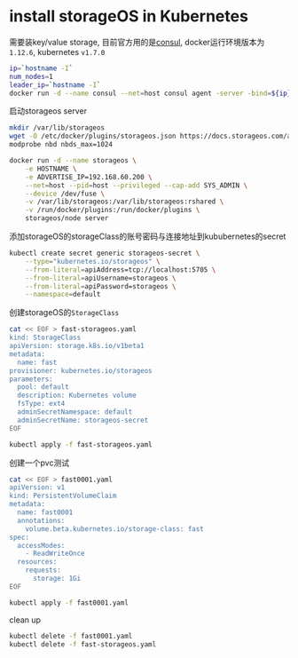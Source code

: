 # install storageOS in Kubernetes 

需要装key/value storage, 目前官方用的是[consul](https://www.consul.io/), docker运行环境版本为`1.12.6`, kubernetes `v1.7.0`

```bash
ip=`hostname -I`
num_nodes=1
leader_ip=`hostname -I`
docker run -d --name consul --net=host consul agent -server -bind=${ip} -client=0.0.0.0 -bootstrap-expect=${num_nodes} -retry-join=${leader_ip}
```

启动storageos server

```bash
mkdir /var/lib/storageos
wget -O /etc/docker/plugins/storageos.json https://docs.storageos.com/assets/storageos.json
modprobe nbd nbds_max=1024

docker run -d --name storageos \
    -e HOSTNAME \
    -e ADVERTISE_IP=192.168.60.200 \
    --net=host --pid=host --privileged --cap-add SYS_ADMIN \
    --device /dev/fuse \
    -v /var/lib/storageos:/var/lib/storageos:rshared \
    -v /run/docker/plugins:/run/docker/plugins \
    storageos/node server
```

添加storageOS的storageClass的账号密码与连接地址到kububernetes的secret

```bash
kubectl create secret generic storageos-secret \
    --type="kubernetes.io/storageos" \
    --from-literal=apiAddress=tcp://localhost:5705 \
    --from-literal=apiUsername=storageos \
    --from-literal=apiPassword=storageos \
    --namespace=default
```

创建storageOS的`StorageClass`

```bash
cat << EOF > fast-storageos.yaml
kind: StorageClass
apiVersion: storage.k8s.io/v1beta1
metadata:
  name: fast
provisioner: kubernetes.io/storageos
parameters:
  pool: default
  description: Kubernetes volume
  fsType: ext4
  adminSecretNamespace: default
  adminSecretName: storageos-secret
EOF

kubectl apply -f fast-storageos.yaml
```

创建一个pvc测试

```bash
cat << EOF > fast0001.yaml
apiVersion: v1
kind: PersistentVolumeClaim
metadata:
  name: fast0001
  annotations:
    volume.beta.kubernetes.io/storage-class: fast
spec:
  accessModes:
    - ReadWriteOnce
  resources:
    requests:
      storage: 1Gi
EOF

kubectl apply -f fast0001.yaml
```

clean up

```bash
kubectl delete -f fast0001.yaml
kubectl delete -f fast-storageos.yaml
```